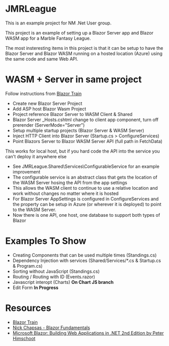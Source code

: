 # JMRLeague
This is an example project for NM .Net User group.

This project is an example of setting up a Blazor Server app and Blazor WASM app for a Marble Fantasy League.

The most insteresting items in this project is that it can be setup to have the Blazor Server and Blazor WASM running on a hosted location (Azure) using the same code and same Web API.


# WASM + Server in same project

Follow instructions from [Blazor Train](https://www.youtube.com/watch?v=SkYQDPXw__c&feature=youtu.be)
  * Create new Blazor Server Project
  * Add ASP host Blazor Wasm Project
  * Project reference Blazor Server to WASM Client & Shared
  * Blazor Server \_Hosts.cshtml change to client app component, turn off prerender (ServerMode="Server")
  * Setup multiple startup projects (Blazor Server & WASM Server)
  * Inject HTTP Client into Blazor Server (Startup.cs > ConfigureServices)
  * Point Blazors Server to Blazor WASM Server API (full path in FetchData)

This works for local host, but if you hard code the API into the service you can't deploy it anywhere else

* See JMRLeague.Shared\Services\ConfigurableService for an example improvement
* The configurable service is an abstract class that gets the location of the WASM Server hosing the API from the app settings
* This allows the WASM client to continue to use a relative location and work without changes no matter where it is hosted
* For Blazor Server AppSettings is configured in ConfigureServices and the property can be setup in Azure (or wherever it is deployed) to point to the WASM Server.
* Now there is one API, one host, one database to support both types of Blazor

# Examples To Show

* Creating Components that can be used multiple times (Standings.cs)
* Dependency Injection with services (Shared/Services/*.cs & Startup.cs & Program.cs)
* Sorting without JavaScript (Standings.cs)
* Routing / Routing with ID (Events.razor)
* Javascript interopt (Charts) **On Chart JS branch**
* Edit Form **In Progress**


# Resources
* [Blazor Train](https://blazortrain.com/)
* [Nick Chapsas - Blazor Fundamentals](https://www.youtube.com/playlist?list=PLUOequmGnXxPrY79JGnF72e1Pba8z93zo)
* [Microsoft Blazor: Building Web Applications in .NET 2nd Edition by Peter Himschoot](https://amzn.to/3eUYGJf)
